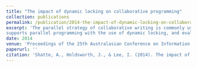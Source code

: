 ```yaml
---
title: "The impact of dynamic locking on collaborative programming"
collection: publications
permalink: /publication/2014-the-impact-of-dynamic-locking-on-collaborative-programming
excerpt: 'The parallel strategy of collaborative writing is commonly used by academia and industry. However, the nature of this approach may not scale to other genres of collaboration including collaborative programming. In this paper, we present a web-based prototype that 
supports parallel programming with the use of dynamic locking, and evaluate its scalability and system usability. Our results suggest there are benefits to our approach, and we discuss the implications and future directions for research.'
date: 2014
venue: 'Proceedings of the 25th Australasian Conference on Information Systems'
paperurl: ''
citation: 'Shatte, A., Holdsworth, J., & Lee, I. (2014). The impact of dynamic locking on collaborative programming. <i>Proceedings of the 25th Australasian Conference on Information Systems (ACIS)</i>.'
---
```

<!--This paper is about the number 3. The number 4 is left for future work.-->

<!--[Download paper here](http://academicpages.github.io/files/paper3.pdf)-->

<!--Recommended citation: Your Name, You. (2015). "Paper Title Number 3." <i>Journal 1</i>. 1(3).-->
